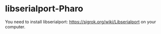 # libserialport-Pharo

You need to install libserialport: https://sigrok.org/wiki/Libserialport on your computer.
